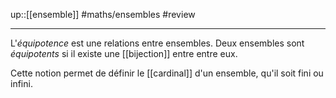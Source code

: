 up::[[ensemble]]
#maths/ensembles #review 

----
L'_équipotence_ est une relations entre ensembles.
Deux ensembles sont _équipotents_ si il existe une [[bijection]] entre entre eux.

Cette notion permet de définir le [[cardinal]] d'un ensemble, qu'il soit fini ou infini.


